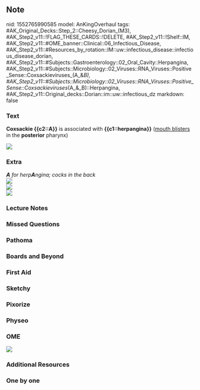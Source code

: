 ## Note
nid: 1552765990585
model: AnKingOverhaul
tags: #AK_Original_Decks::Step_2::Cheesy_Dorian_(M3), #AK_Step2_v11::!FLAG_THESE_CARDS::!DELETE, #AK_Step2_v11::!Shelf::IM, #AK_Step2_v11::#OME_banner::Clinical::06_Infectious_Disease, #AK_Step2_v11::#Resources_by_rotation::IM::uw::infectious_disease::infectious_disease_dorian, #AK_Step2_v11::#Subjects::Gastroenterology::02_Oral_Cavity::Herpangina, #AK_Step2_v11::#Subjects::Microbiology::02_Viruses::RNA_Viruses::Positive_Sense::Coxsackieviruses_(A_&_B), #AK_Step2_v11::#Subjects::Microbiology::02_Viruses::RNA_Viruses::Positive_Sense::Coxsackieviruses_(A_&_B)::Herpangina, #AK_Step2_v11::Original_decks::Dorian::im::uw::infectious_dz
markdown: false

### Text
<b>Coxsackie {{c2::A}}</b> is associated with
<b>{{c1::herpangina}}</b> (<u>mouth blisters</u> in the
<b>posterior</b> pharynx)
<div><img src="big_5081d9272a639.jpg"></div>

### Extra
<div>
  <b style="font-style: italic;">A</b> <span style=
  "font-style: italic;">for herp</span><b style=
  "font-style: italic;">A</b><span style=
  "font-style: italic;">ngina; cocks in the back</span>
</div>
<div>
  <div>
    <i><img src="paste-24086176596061.jpg"></i>
  </div><img src="herpaan.png">
  <div>
    <i><img src="herpangina.png"></i>
  </div>
</div>

### Lecture Notes


### Missed Questions


### Pathoma


### Boards and Beyond


### First Aid


### Sketchy


### Pixorize


### Physeo


### OME
<div class="ome-widget">
  <a href=
  "https://onlinemeded.org/spa/infectious-disease?ref=anki"><img src="_OME_AnkiFlashcards_Topic_5.png"></a>
</div>

### Additional Resources


### One by one

